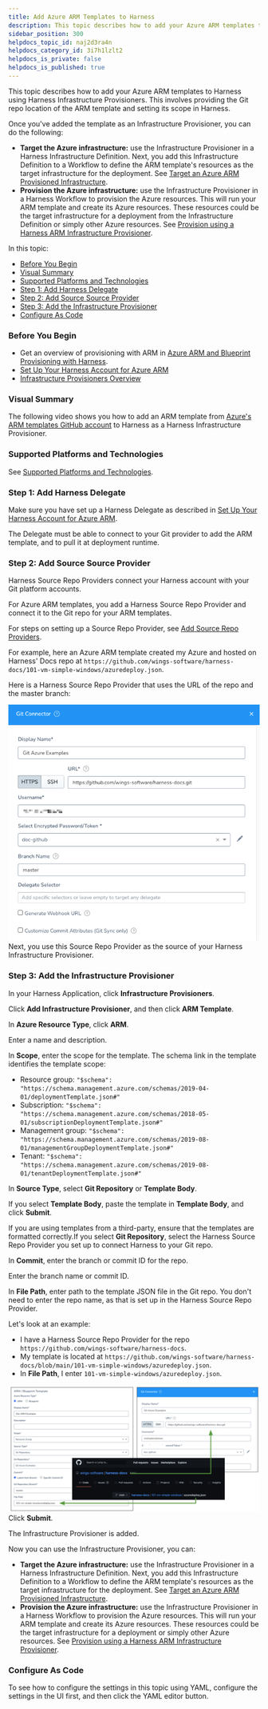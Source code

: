 ```yaml
---
title: Add Azure ARM Templates to Harness
description: This topic describes how to add your Azure ARM templates to Harness using Harness Infrastructure Provisioners. This involves providing the Git repo location of the ARM template and setting its scope…
sidebar_position: 300
helpdocs_topic_id: naj2d3ra4n
helpdocs_category_id: 3i7h1lzlt2
helpdocs_is_private: false
helpdocs_is_published: true
---
```


This topic describes how to add your Azure ARM templates to Harness using Harness Infrastructure Provisioners. This involves providing the Git repo location of the ARM template and setting its scope in Harness.

Once you've added the template as an Infrastructure Provisioner, you can do the following:

* **Target the Azure infrastructure:** use the Infrastructure Provisioner in a Harness Infrastructure Definition. Next, you add this Infrastructure Definition to a Workflow to define the ARM template's resources as the target infrastructure for the deployment. See [Target an Azure ARM Provisioned Infrastructure](target-azure-arm-or-blueprint-provisioned-infrastructure.md).
* **Provision the Azure infrastructure:** use the Infrastructure Provisioner in a Harness Workflow to provision the Azure resources. This will run your ARM template and create its Azure resources. These resources could be the target infrastructure for a deployment from the Infrastructure Definition or simply other Azure resources. See [Provision using a Harness ARM Infrastructure Provisioner](provision-using-the-arm-blueprint-create-resource-step.md).

In this topic:

* [Before You Begin](#before_you_begin)
* [Visual Summary](#visual_summary)
* [Supported Platforms and Technologies](#undefined)
* [Step 1: Add Harness Delegate](#step_1_add_harness_delegate)
* [Step 2: Add Source Source Provider](#step_2_add_source_source_provider)
* [Step 3: Add the Infrastructure Provisioner](#step_3_add_the_infrastructure_provisioner)
* [Configure As Code](#configure_as_code)

### Before You Begin

* Get an overview of provisioning with ARM in [Azure ARM and Blueprint Provisioning with Harness](../../concepts-cd/deployment-types/azure-arm-and-blueprint-provision-with-harness.md).
* [Set Up Your Harness Account for Azure ARM](set-up-your-harness-account-for-azure-arm.md)
* [Infrastructure Provisioners Overview](https://docs.harness.io/article/o22jx8amxb-add-an-infra-provisioner)

### Visual Summary

The following video shows you how to add an ARM template from [Azure's ARM templates GitHub account](https://github.com/Azure/azure-quickstart-templates) to Harness as a Harness Infrastructure Provisioner.

### Supported Platforms and Technologies

See [Supported Platforms and Technologies](https://docs.harness.io/article/220d0ojx5y-supported-platforms).

### Step 1: Add Harness Delegate

Make sure you have set up a Harness Delegate as described in [Set Up Your Harness Account for Azure ARM](set-up-your-harness-account-for-azure-arm.md).

The Delegate must be able to connect to your Git provider to add the ARM template, and to pull it at deployment runtime.

### Step 2: Add Source Source Provider

Harness Source Repo Providers connect your Harness account with your Git platform accounts.

For Azure ARM templates, you add a Harness Source Repo Provider and connect it to the Git repo for your ARM templates.

For steps on setting up a Source Repo Provider, see [Add Source Repo Providers](https://docs.harness.io/article/ay9hlwbgwa-add-source-repo-providers).

For example, here an Azure ARM template created my Azure and hosted on Harness' Docs repo at `https://github.com/wings-software/harness-docs/101-vm-simple-windows/azuredeploy.json`.

Here is a Harness Source Repo Provider that uses the URL of the repo and the master branch:

![](./static/add-azure-arm-templates-00.png)Next, you use this Source Repo Provider as the source of your Harness Infrastructure Provisioner.

### Step 3: Add the Infrastructure Provisioner

In your Harness Application, click **Infrastructure Provisioners**.

Click **Add Infrastructure Provisioner**, and then click **ARM Template**.

In **Azure Resource Type**, click **ARM**.

Enter a name and description.

In **Scope**, enter the scope for the template. The schema link in the template identifies the template scope:

* Resource group: `"$schema": "https://schema.management.azure.com/schemas/2019-04-01/deploymentTemplate.json#"`
* Subscription: `"$schema": "https://schema.management.azure.com/schemas/2018-05-01/subscriptionDeploymentTemplate.json#"`
* Management group: `"$schema": "https://schema.management.azure.com/schemas/2019-08-01/managementGroupDeploymentTemplate.json#"`
* Tenant: `"$schema": "https://schema.management.azure.com/schemas/2019-08-01/tenantDeploymentTemplate.json#"`

In **Source Type**, select **Git Repository** or **Template Body**.

If you select **Template Body**, paste the template in **Template Body**, and click **Submit**.

If you are using templates from a third-party, ensure that the templates are formatted correctly.If you select **Git Repository**, select the Harness Source Repo Provider you set up to connect Harness to your Git repo.

In **Commit**, enter the branch or commit ID for the repo.

Enter the branch name or commit ID.

In **File Path**, enter path to the template JSON file in the Git repo. You don't need to enter the repo name, as that is set up in the Harness Source Repo Provider.

Let's look at an example:

* I have a Harness Source Repo Provider for the repo `https://github.com/wings-software/harness-docs`.
* My template is located at `https://github.com/wings-software/harness-docs/blob/main/101-vm-simple-windows/azuredeploy.json`.
* In **File Path**, I enter `101-vm-simple-windows/azuredeploy.json`.

![](./static/add-azure-arm-templates-01.png)Click **Submit**.

The Infrastructure Provisioner is added.

Now you can use the Infrastructure Provisioner, you can:

* **Target the Azure infrastructure:** use the Infrastructure Provisioner in a Harness Infrastructure Definition. Next, you add this Infrastructure Definition to a Workflow to define the ARM template's resources as the target infrastructure for the deployment. See [Target an Azure ARM Provisioned Infrastructure](target-azure-arm-or-blueprint-provisioned-infrastructure.md).
* **Provision the Azure infrastructure:** use the Infrastructure Provisioner in a Harness Workflow to provision the Azure resources. This will run your ARM template and create its Azure resources. These resources could be the target infrastructure for a deployment or simply other Azure resources. See [Provision using a Harness ARM Infrastructure Provisioner](provision-using-the-arm-blueprint-create-resource-step.md).

### Configure As Code

To see how to configure the settings in this topic using YAML, configure the settings in the UI first, and then click the YAML editor button.

